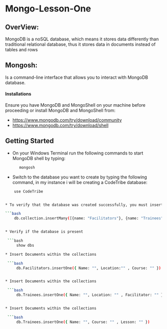 # Mongo-Lesson-One
## OverView:
MongoDB is a noSQL database, which means it stores data differently than traditional relational database, thus it stores data in documents instead of tables and rows

## Mongosh:
Is a command-line interface that allows you to interact with MongoDB database.

#### Installations
Ensure you have MongoDB and MongoShell on your machine before proceeding or install MongoDB and MongoShell from:
* https://www.mongodb.com/try/download/community
* https://www.mongodb.com/try/download/shell

## Getting Started
* On your Windows Terminal run the following commands to start MongoDB shell by typing:

   ```bash
      mongosh


* Switch to the database you want to create by typing the following command, in my instance i will be creating a CodeTribe database:

```bash
    use CodeTribe


* To verify that the database was created successfully, you must insert collections into the database. Run the following command:

```bash
    db.collection.insertMany([{name: "Facilitators"}, {name: "Trainees"}, {name: "Projects"}])


* Verify if the database is present

 ```bash
     show dbs

* Insert Documents within the collections

 ```bash
     db.Facilitators.insertOne({ Name: "", Location:"" , Course: "" })


* Insert Documents within the collections

 ```bash
     db.Trainees.insertOne({ Name: "", Location: "" , Facilitator: "" })


* Insert Documents within the collections

 ```bash
     db.Trainees.insertOne({ Name: "", Course: "" , Lesson: "" })
